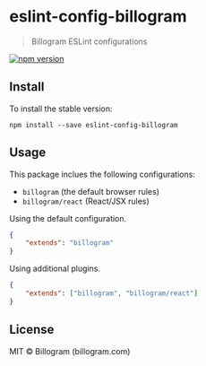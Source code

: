 # eslint-config-billogram

> Billogram ESLint configurations

[![npm version](https://img.shields.io/npm/v/eslint-config-billogram.svg?style=flat-square)](https://www.npmjs.com/package/eslint-config-billogram)

## Install

To install the stable version:

```
npm install --save eslint-config-billogram
```

## Usage

This package inclues the following configurations:

* `billogram` (the default browser rules)
* `billogram/react` (React/JSX rules)

Using the default configuration.

``` json
{
    "extends": "billogram"
}
```

Using additional plugins.


``` json
{
    "extends": ["billogram", "billogram/react"]
}
```

## License

MIT © Billogram (billogram.com)
